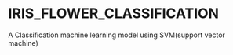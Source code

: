 # IRIS_FLOWER_CLASSIFICATION
A Classification machine learning model using SVM(support vector machine)
